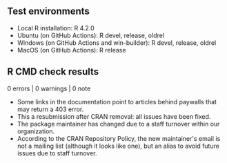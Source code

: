 ## Test environments

* Local R installation: R 4.2.0
* Ubuntu (on GitHub Actions): R devel, release, oldrel
* Windows (on GitHub Actions and win-builder): R devel, release, oldrel
* MacOS (on GitHub Actions): R release

## R CMD check results

0 errors | 0 warnings | 0 note

* Some links in the documentation point to articles behind paywalls that may return a 403 error.
* This a resubmission after CRAN removal: all issues have been fixed.
* The package maintainer has changed due to a staff turnover within our organization.
* According to the CRAN Repository Policy, the new maintainer's email is not a mailing list (although it looks like one), but an alias to avoid future issues due to staff turnover.
